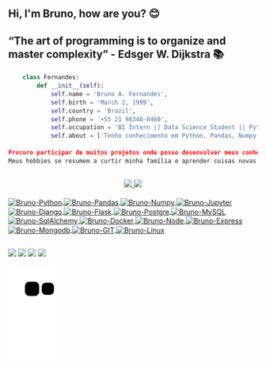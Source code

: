## Hi, I'm Bruno, how are you? 😊
## “The art of programming is to organize and master complexity” - Edsger W. Dijkstra 📚


```python
    class Fernandes:
        def __init__(self):
            self.name = 'Bruno A. Fernandes',
            self.birth = 'March 2, 1999',
            self.country = 'Brazil',
            self.phone = '+55 21 98348-0460',
            self.occupation = 'BI Intern || Data Science Student || Python Developer',
            self.about = ['Tenho conhecimento em Python, Pandas, Numpy, Matplotlib, Seaborn, Openpyxl, Django, Flask, NodeJS, ExpressJS, MongoDB, PostgreSQL, SQL, Git, GitHub, Distribuições Linux.

Procuro participar de muitos projetos onde posso desenvolver meus conhecimentos.
Meus hobbies se resumem a curtir minha família e aprender coisas novas!']
```

##

<div align="center">
  <a href="https://github.com/fernandespy">
  <img height="160em" src="https://github-readme-stats.vercel.app/api?username=fernandespy&show_icons=true&theme=tokyonight&include_all_commits=true&count_private=true"/>
  <img height="160em" src="https://github-readme-stats.vercel.app/api/top-langs/?username=fernandespy&layout=compact&langs_count=7&theme=tokyonight"/>
</div>
<div style="display: inline_block"><br>
  <img align="center" alt="Bruno-Python" height="30"  width="40" src="https://cdn.jsdelivr.net/gh/devicons/devicon/icons/python/python-original.svg" />
  <img align="center" alt="Bruno-Pandas" height="40" width="40" src="https://cdn.jsdelivr.net/gh/devicons/devicon/icons/pandas/pandas-original-wordmark.svg" />
  <img align="center" alt="Bruno-Numpy" height="50" width="50" src="https://cdn.jsdelivr.net/gh/devicons/devicon/icons/numpy/numpy-original-wordmark.svg" />
  <img align="center" alt="Bruno-Jupyter" height="40" width="40" src="https://cdn.jsdelivr.net/gh/devicons/devicon/icons/jupyter/jupyter-original-wordmark.svg" />
  <img align="center" alt="Bruno-Django" height="30" width="40" src="https://cdn.jsdelivr.net/gh/devicons/devicon/icons/django/django-plain.svg" />
  <img align="center" alt="Bruno-Flask"  height="50"  width="50" src="https://cdn.jsdelivr.net/gh/devicons/devicon/icons/flask/flask-original-wordmark.svg" />
  <img align="center" alt="Bruno-Postgre" height="30" width="40" src="https://cdn.jsdelivr.net/gh/devicons/devicon/icons/postgresql/postgresql-original.svg" />
  <img align="center" alt="Bruno-MySQL" height="30" width="40" src="https://cdn.jsdelivr.net/gh/devicons/devicon/icons/mysql/mysql-original.svg" />
  <img align="center" alt="Bruno-SqlAlchemy" height="40" width="40" src="https://cdn.jsdelivr.net/gh/devicons/devicon/icons/sqlalchemy/sqlalchemy-original.svg" /> 
  <img align="center" alt="Bruno-Docker" height="40" width="40" src="https://cdn.jsdelivr.net/gh/devicons/devicon/icons/docker/docker-original.svg" /> 
  <img align="center" alt="Bruno-Node" height="30" width="40" src="https://cdn.jsdelivr.net/gh/devicons/devicon/icons/nodejs/nodejs-original.svg" />
  <img align="center" alt="Bruno-Express" height="30" width="40" src="https://cdn.jsdelivr.net/gh/devicons/devicon/icons/express/express-original.svg" />
  <img align="center" alt="Bruno-Mongodb" height="30" width="40" src="https://cdn.jsdelivr.net/gh/devicons/devicon/icons/mongodb/mongodb-original.svg" />
  <img align="center" alt="Bruno-GIT" height="30" width="40" src="https://cdn.jsdelivr.net/gh/devicons/devicon/icons/git/git-original.svg" />
  <img align="center" alt="Bruno-Linux" height="30" width="40" src="https://cdn.jsdelivr.net/gh/devicons/devicon/icons/linux/linux-original.svg" />
</div>

##
<div>
  <a href="https://www.linkedin.com/in/fernandespy/" target="_blank"><img src="https://img.shields.io/badge/linkedin-%230077B5.svg?&style=for-the-badge&logo=linkedin&logoColor=white"></a>
  <a href="https://www.instagram.com/fernandes.py/" target="_blank"><img height="28" src = "https://img.shields.io/badge/instagram-%23E4405F.svg?&style=for-the- badge&logo=instagram&logoColor=white"></a>
  <a href="https://www.facebook.com/fernandespyy/" target="_blank"><img src = "https://img.shields.io/badge/facebook-%231877F2.svg?&style=for-the-badge&logo=facebook&logoColor=white"></a>
  <a href="mailto:brunofernandes.job@gmail.com" target="_blank"><img src ="https://img.shields.io/badge/Gmail-D14836?style=for-the-badge&logo=gmail&logoColor=white"></a>
  
  ![Snake animation](https://github.com/fernandespy/fernandespy/blob/output/github-contribution-grid-snake.svg)
  
</div>
